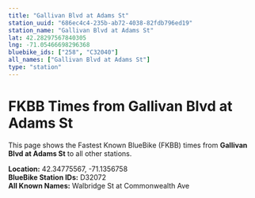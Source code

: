 ```yaml
---
title: "Gallivan Blvd at Adams St"
station_uuid: "686ec4c4-235b-ab72-4038-82fdb796ed19"
station_name: "Gallivan Blvd at Adams St"
lat: 42.28297567840305
lng: -71.05466698296368
bluebike_ids: ["258", "C32040"]
all_names: ["Gallivan Blvd at Adams St"]
type: "station"
---
```


# FKBB Times from Gallivan Blvd at Adams St

This page shows the Fastest Known BlueBike (FKBB) times from **Gallivan Blvd at Adams St** to all other stations.

**Location:** 42.34775567, -71.1356758  
**BlueBike Station IDs:** D32072  
**All Known Names:** Walbridge St at Commonwealth Ave

